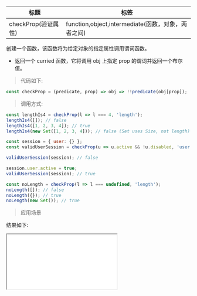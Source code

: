 | 标题                | 标签                                               |
| ------------------- | -------------------------------------------------- |
| checkProp(验证属性) | function,object,intermediate(函数，对象，两者之间) |

创建一个函数，该函数将为给定对象的指定属性调用谓词函数。

- 返回一个 curried 函数，它将调用 obj 上指定 prop 的谓词并返回一个布尔值。

> 代码如下:

```js
const checkProp = (predicate, prop) => obj => !!predicate(obj[prop]);
```

> 调用方式:

```js
const lengthIs4 = checkProp(l => l === 4, 'length');
lengthIs4([]); // false
lengthIs4([1, 2, 3, 4]); // true
lengthIs4(new Set([1, 2, 3, 4])); // false (Set uses Size, not length)

const session = { user: {} };
const validUserSession = checkProp(u => u.active && !u.disabled, 'user');

validUserSession(session); // false

session.user.active = true;
validUserSession(session); // true

const noLength = checkProp(l => l === undefined, 'length');
noLength([]); // false
noLength({}); // true
noLength(new Set()); // true
```

> 应用场景

<div class="code-editor" data-url="codes/javascript/html/check-prop.html" data-language="html"></div>

结果如下:

<iframe src="codes/javascript/html/check-prop.html"></iframe>
